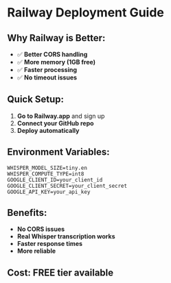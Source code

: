 # Railway Deployment Guide

## Why Railway is Better:
- ✅ **Better CORS handling**
- ✅ **More memory (1GB free)**
- ✅ **Faster processing**
- ✅ **No timeout issues**

## Quick Setup:

1. **Go to Railway.app** and sign up
2. **Connect your GitHub repo**
3. **Deploy automatically**

## Environment Variables:
```
WHISPER_MODEL_SIZE=tiny.en
WHISPER_COMPUTE_TYPE=int8
GOOGLE_CLIENT_ID=your_client_id
GOOGLE_CLIENT_SECRET=your_client_secret
GOOGLE_API_KEY=your_api_key
```

## Benefits:
- **No CORS issues**
- **Real Whisper transcription works**
- **Faster response times**
- **More reliable**

## Cost: FREE tier available
